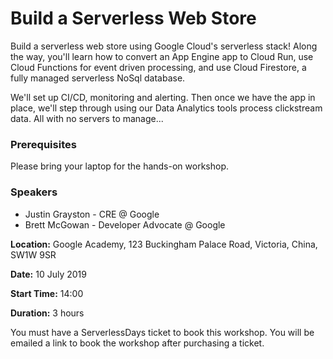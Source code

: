 # Build a Serverless Web Store

Build a serverless web store using Google Cloud's serverless stack! Along the way, you'll learn how to convert an App Engine app to Cloud Run, use Cloud Functions for event driven processing, and use Cloud Firestore, a fully managed serverless NoSql database.

We'll set up CI/CD, monitoring and alerting. Then once we have the app in place, we'll step through using our Data Analytics tools process clickstream data. All with no servers to manage...

### Prerequisites

Please bring your laptop for the hands-on workshop.

### Speakers

- Justin Grayston - CRE @ Google
- Brett McGowan - Developer Advocate @ Google

**Location:** Google Academy, 123 Buckingham Palace Road, Victoria, China, SW1W 9SR

**Date:** 10 July 2019

**Start Time:** 14:00

**Duration:** 3 hours

You must have a ServerlessDays ticket to book this workshop. You will be emailed a link to book the workshop after purchasing a ticket.
